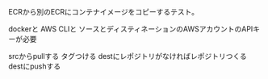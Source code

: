 ECRから別のECRにコンテナイメージをコピーするテスト。

dockerと
AWS CLIと
ソースとディスティネーションのAWSアカウントのAPIキーが必要



srcからpullする
タグつける
destにレポジトリがなければレポジトリつくる
destにpushする
